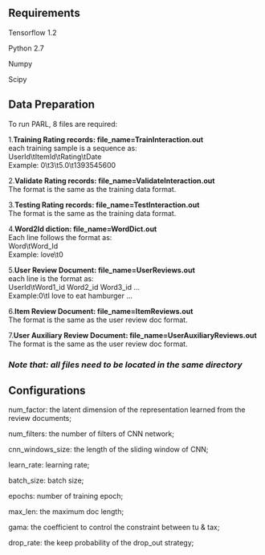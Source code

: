 ## Requirements

Tensorflow 1.2

Python 2.7

Numpy

Scipy

## Data Preparation
To run PARL, 8 files are required: 

1.**Training Rating records: file_name=TrainInteraction.out**  
each training sample is a sequence as:  
UserId\tItemId\tRating\tDate  
Example: 0\t3\t5.0\t1393545600  

2.**Validate Rating records: file_name=ValidateInteraction.out**  
The format is the same as the training data format.  

3.**Testing Rating records: file_name=TestInteraction.out**  
The format is the same as the training data format.  

4.**Word2Id diction: file_name=WordDict.out**  
Each line follows the format as:  
Word\tWord_Id  
Example: love\t0  

5.**User Review Document: file_name=UserReviews.out**  
each line is the format as:  
UserId\tWord1_id Word2_id Word3_id …  
Example:0\tI love to eat hamburger …  

6.**Item Review Document: file_name=ItemReviews.out**  
The format is the same as the user review doc format.  

7.**User Auxiliary Review Document: file_name=UserAuxiliaryReviews.out**  
The format is the same as the user review doc format.  

### ***Note that: all files need to be located in the same directory***

## Configurations
num_factor: the latent dimension of the representation learned from the review documents;

num_filters: the number of filters of CNN network;

cnn_windows_size: the length of the sliding window of CNN;

learn_rate: learning rate;

batch_size: batch size;

epochs: number of training epoch;

max_len: the maximum doc length;

gama: the coefficient to control the constraint between tu & tax;

drop_rate: the keep probability of the drop_out strategy;
